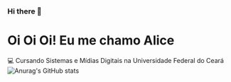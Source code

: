 ### Hi there 👋
# Oi Oi Oi! Eu me chamo Alice 
:computer: Cursando Sistemas e Mídias Digitais na Universidade Federal do Ceará
![Anurag's GitHub stats](https://github-readme-stats.vercel.app/apiAliceFortesanuraghazra&hide=contribs,prs)
<!--
**Alicefortes/Alicefortes** is a ✨ _special_ ✨ repository because its `README.md` (this file) appears on your GitHub profile.

Here are some ideas to get you started:

- 🔭 I’m currently working on ...
- 🌱 I’m currently learning ...
- 👯 I’m looking to collaborate on ...
- 🤔 I’m looking for help with ...
- 💬 Ask me about ...
- 📫 How to reach me: ...
- 😄 Pronouns: ...
- ⚡ Fun fact: ...
-->
